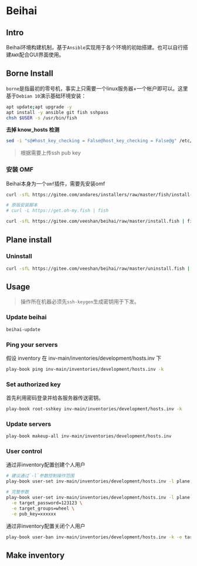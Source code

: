 # Beihai

## Intro

Beihai环境构建机制，基于`Ansible`实现用于各个环境的初始搭建。也可以自行搭建`AWX`配合GUI界面使用。

## Borne Install

`borne`是指最初的零号机，事实上只需要一个linux服务器+一个帐户即可以。这里基于`Debian 10`演示基础环境安装：

```sh
apt update;apt upgrade -y
apt install -y ansible git fish sshpass
chsh $USER -s /usr/bin/fish
```

**去掉 know_hosts 检测**

```sh
sed -i "s@#host_key_checking = False@host_key_checking = False@g" /etc/ansible/ansible.cfg
```

> 根据需要上传ssh pub key

### 安装 OMF

Beihai本身为一个`omf`插件，需要先安装omf

```sh
curl -sfL https://gitee.com/andares/installers/raw/master/fish/install-omf | fish

# 原版安装脚本
# curl -L https://get.oh-my.fish | fish
```

```sh
curl -sfL https://gitee.com/veeshan/beihai/raw/master/install.fish | fish
```

## Plane install

### Uninstall

```sh
curl -sfL https://gitee.com/veeshan/beihai/raw/master/uninstall.fish | fish
```

## Usage

> 操作所在机器必须先`ssh-keygen`生成密钥用于下发。

### Update beihai

```sh
beihai-update
```

### Ping your servers

假设 inventory 在 inv-main/inventories/development/hosts.inv 下

```sh
play-book ping inv-main/inventories/development/hosts.inv -k
```

### Set authorized key

首先利用密码登录并给各服务器传送密钥。

```sh
play-book root-sshkey inv-main/inventories/development/hosts.inv -k
```

### Update servers

```sh
play-book makeup-all inv-main/inventories/development/hosts.inv
```

### User control

通过非inventory配置创建个人用户

```sh
# 建议通过`-l`参数控制操作范围
play-book user-set inv-main/inventories/development/hosts.inv -l plane  -e target=newuser

# 完整参数
play-book user-set inv-main/inventories/development/hosts.inv -l plane  -e target=newuser \
  -e target_password=123123 \
  -e target_groups=wheel \
  -e pub_key=xxxxxx
```

通过非inventory配置关闭个人用户

```sh
play-book user-ban inv-main/inventories/development/hosts.inv -k -e target=banuser -e pub_key=pubkey
```

## Make inventory
